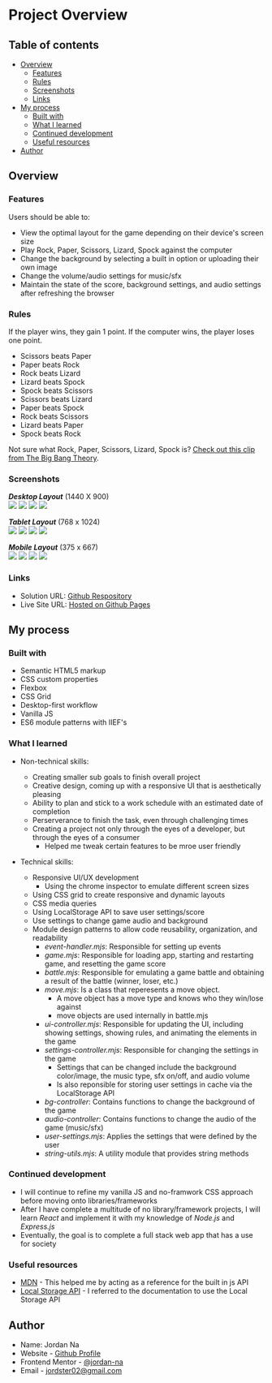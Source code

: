 # Project Overview

## Table of contents

-  [Overview](#overview)
   -  [Features](#features)
   -  [Rules](#rules)
   -  [Screenshots](#screenshots)
   -  [Links](#links)
-  [My process](#my-process)
   -  [Built with](#built-with)
   -  [What I learned](#what-i-learned)
   -  [Continued development](#continued-development)
   -  [Useful resources](#useful-resources)
-  [Author](#author)

## Overview

### Features

Users should be able to:

- View the optimal layout for the game depending on their device's screen size
- Play Rock, Paper, Scissors, Lizard, Spock against the computer
- Change the background by selecting a built in option or uploading their own image
- Change the volume/audio settings for music/sfx
- Maintain the state of the score, background settings, and audio settings after refreshing the browser

### Rules

If the player wins, they gain 1 point. If the computer wins, the player loses one point.

- Scissors beats Paper
- Paper beats Rock
- Rock beats Lizard
- Lizard beats Spock
- Spock beats Scissors
- Scissors beats Lizard
- Paper beats Spock
- Rock beats Scissors
- Lizard beats Paper
- Spock beats Rock

Not sure what Rock, Paper, Scissors, Lizard, Spock is? [Check out this clip from The Big Bang Theory](https://www.youtube.com/watch?v=iSHPVCBsnLw).

### Screenshots

***Desktop Layout*** (1440 X 900)\
![](./screenshots/desktop/desktop-moves.png)
![](./screenshots/desktop/desktop-result.png)
![](./screenshots/desktop/desktop-rules.png)
![](./screenshots/desktop/desktop-settings.png)

***Tablet Layout*** (768 x 1024)\
![](./screenshots/tablet/tablet-moves.png)
![](./screenshots/tablet/tablet-result.png)
![](./screenshots/tablet/tablet-rules.png)
![](./screenshots/tablet/tablet-settings.png)

***Mobile Layout*** (375 x 667) \
![](./screenshots/mobile/mobile-moves.png)
![](./screenshots/mobile/mobile-result.png)
![](./screenshots/mobile/mobile-rules.png)
![](./screenshots/mobile/mobile-settings.png)


### Links

- Solution URL: [Github Respository](https://github.com/jordan-na/country-search-api-single-page.git)
- Live Site URL: [Hosted on Github Pages](https://jordan-na.github.io/country-search-api-single-page/)

## My process

### Built with

- Semantic HTML5 markup
- CSS custom properties
- Flexbox
- CSS Grid
- Desktop-first workflow
- Vanilla JS
- ES6 module patterns with IIEF's

### What I learned

-  Non-technical skills:

   -  Creating smaller sub goals to finish overall project
   -  Creative design, coming up with a responsive UI that is aesthetically pleasing
   -  Ability to plan and stick to a work schedule with an estimated date of completion
   -  Perserverance to finish the task, even through challenging times
   -  Creating a project not only through the eyes of a developer, but through the eyes of a consumer
      -  Helped me tweak certain features to be mroe user friendly

-  Technical skills:
   -  Responsive UI/UX development
      -  Using the chrome inspector to emulate different screen sizes
   -  Using CSS grid to create responsive and dynamic layouts
   -  CSS media queries
   -  Using LocalStorage API to save user settings/score
   -  Use settings to change game audio and background
   -  Module design patterns to allow code reusability, organization, and readability
      -  *event-handler.mjs*: Responsible for setting up events
      -  *game.mjs*: Responsible for loading app, starting and restarting game, and resetting the game score
      -  *battle.mjs*: Responsible for emulating a game battle and obtaining a result of the battle (winner, loser, etc.)
      -  *move.mjs*: Is a class that reperesents a move object.
         -  A move object has a move type and knows who they win/lose against
         -  move objects are used internally in battle.mjs
      -  *ui-controller.mjs*: Responsible for updating the UI, including showing settings, showing rules, and animating the elements in the game
      -  *settings-controller.mjs*: Responsible for changing the settings in the game
         -  Settings that can be changed include the background color/image, the music type, sfx on/off, and audio volume
         -  Is also reponsible for storing user settings in cache via the LocalStorage API
      -  *bg-controller*: Contains functions to change the background of the game
      -  *audio-controller*: Contains functions to change the audio of the game (music/sfx)
      -  *user-settings.mjs*: Applies the settings that were defined by the user
      -  *string-utils.mjs*: A utility module that provides string methods

### Continued development

-  I will continue to refine my vanilla JS and no-framwork CSS approach before moving onto libraries/frameworks
-  After I have complete a multitude of no library/framework projects, I will learn _React_ and implement it with my knowledge of _Node.js_ and _Express.js_
- Eventually, the goal is to complete a full stack web app that has a use for society

### Useful resources

-  [MDN](https://developer.mozilla.org/en-US/docs/Web/JavaScript) - This helped me by acting as a reference for the built in js API
-  [Local Storage API](https://developer.mozilla.org/en-US/docs/Web/API/Window/localStorage) - I referred to the documentation to use the Local Storage API

## Author

-  Name: Jordan Na
-  Website - [Github Profile](https://github.com/jordan-na)
-  Frontend Mentor - [@jordan-na](https://www.frontendmentor.io/profile/jordan-na)
-  Email - jordster02@gmail.com